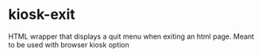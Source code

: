 # kiosk-exit
HTML wrapper that displays a quit menu when exiting an html page. Meant to be used with browser kiosk option
